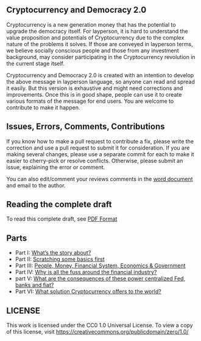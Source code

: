 ## Cryptocurrency and Democracy 2.0

Cryptocurrency is a new generation money that has the potential to upgrade the democracy itself. For layperson, it is hard to understand the value proposition and potentials of Cryptocurrency due to the complex nature of the problems it solves. If those are conveyed in layperson terms, we believe socially conscious people and those from any investment background, may consider participating in the Cryptocurrency revolution in the current stage itself.

Cryptocurrency and Democracy 2.0 is created with an intention to develop the above message in layperson language, so anyone can read and spread it easily. But this version is exhaustive and might need corrections and improvements. Once this is in good shape, people can use it to create various formats of the message for end users. You are welcome to contribute to make it happen.

## Issues, Errors, Comments, Contributions

If you know how to make a pull request to contribute a fix, please write the correction and use a pull request to submit it for consideration. If you are making several changes, please use a separate commit for each to make it easier to cherry-pick or resolve conflicts. Otherwise, please submit an issue, explaining the error or comment.

You can also edit/comment your reviews comments in the [word document](https://www.dropbox.com/s/ksmnepq529iyb8k/Cryptocurrency%20and%20Democracy%202.0%20v0.0.1.docx?dl=0)  and email to the author.

## Reading the complete draft

To read this complete draft, see [PDF Format](https://www.dropbox.com/s/fuu8y5dgk8t95c7/Cryptocurrency%20and%20Democracy%202.0%20v0.0.1.pdf?dl=0)

## Parts

 * Part I: [What’s the story about?](https://github.com/saravananmani7/crypto-democracy-2.0/blob/draft/PART%20I.adoc)
 * Part II: [Scratching some basics first](https://github.com/saravananmani7/crypto-democracy-2.0/blob/draft/PART%20II.adoc)
 * Part III: [People, Money, Financial System, Economics & Government](https://github.com/saravananmani7/crypto-democracy-2.0/blob/draft/PART%20III.adoc)
 * Part IV: [Why is all the fuss around the financial industry?](https://github.com/saravananmani7/crypto-democracy-2.0/blob/draft/PART%20IV.adoc)
 * part V: [What are the consequences of these power centralized Fed, banks and fiat?](https://github.com/saravananmani7/crypto-democracy-2.0/blob/draft/PART%20V.adoc)
 * Part VI: [What solution Cryptocurrency offers to the world?](https://github.com/saravananmani7/crypto-democracy-2.0/blob/draft/PART%20VI.adoc)

## LICENSE

This work is licensed under the CC0 1.0 Universal License. To view a copy of this license, visit https://creativecommons.org/publicdomain/zero/1.0/
